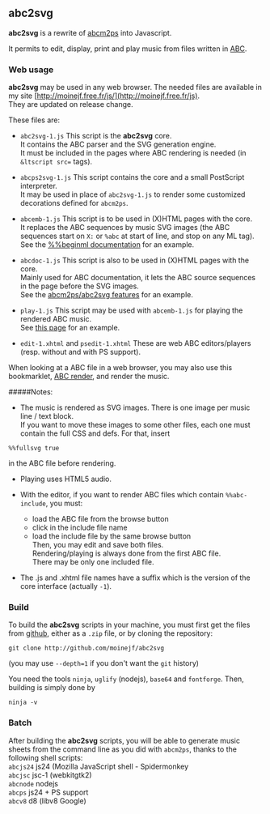 ## abc2svg

**abc2svg** is a rewrite of [abcm2ps](http://moinejf.free.fr/) into Javascript.

It permits to edit, display, print and play music from files written in
[ABC](http://abcnotation.com/).

### Web usage

**abc2svg** may be used in any web browser.
The needed files are available in my site
[http://moinejf.free.fr/js/](http://moinejf.free.fr/js).  
They are updated on release change.

These files are:

- `abc2svg-1.js`
This script is the **abc2svg** core.  
It contains the ABC parser and the SVG generation engine.  
It must be included in the pages where ABC rendering is needed
(in `&ltscript src=` tags).

- `abcps2svg-1.js`
This script contains the core and a small PostScript interpreter.  
It may be used in place of `abc2svg-1.js` to render some customized
decorations defined for `abcm2ps`.

- `abcemb-1.js`
This script is to be used in (X)HTML pages with the core.  
It replaces the ABC sequences by music SVG images
(the ABC sequences start on `X:` or `%abc` at start of line,
and stop on any ML tag).  
See the
[%%beginml documentation](http://moinejf.free.fr/abcm2ps-doc/beginml.xhtml)
for an example.

- `abcdoc-1.js`
This script is also to be used in (X)HTML pages with the core.  
Mainly used for ABC documentation, it lets the ABC source sequences
in the page before the SVG images.  
See the 
[abcm2ps/abc2svg features](http://moinejf.free.fr/abcm2ps-doc/features.xhtml)
for an example.

- `play-1.js`
This script may be used with `abcemb-1.js` for playing the
rendered ABC music.  
See [this page](http://moinejf.free.fr/abcm2ps-doc/au_clair.xhtml)
for an example.

- `edit-1.xhtml` and `psedit-1.xhtml`
These are web ABC editors/players (resp. without and with PS support).

When looking at a ABC file in a web browser, you may also use this bookmarklet,
<a href="javascript:(function(){return'<?xml version=&quot;1.0&quot;encoding=&quot;UTF-8&quot;?>\n<!DOCTYPE html PUBLIC &quot;-//W3C//DTD XHTML 1.1//EN&quot;\n&quot;http://www.w3.org/TR/xhtml11/DTD/xhtml11.dtd&quot;>\n<html xmlns=&quot;http://www.w3.org/1999/xhtml&quot;>\n<head>\n<meta http-equiv=&quot;Content-Type&quot;content=&quot;text/html;charset=UTF-8&quot;/>\n<link href=&quot;http://moinejf.free.fr/js/edit-1.css&quot; rel=&quot;stylesheet&quot; type=&quot;text/css&quot;/>\n<title>ABC</title>\n<script src=&quot;http://moinejf.free.fr/js/abc2svg-1.js&quot;type=&quot;text/javascript&quot;></script>\n<script src=&quot;http://moinejf.free.fr/js/abcemb-1.js&quot;type=&quot;text/javascript&quot;></script>\n</head>\n<body>\n%25abc2.2\n'+document.body.textContent+'</body>\n</html>'})();">ABC render</a>,
and render the music.

#####Notes:
- The music is rendered as SVG images. There is one image per
music line / text block.  
If you want to move these images to some other files,
each one must contain the full CSS and defs. For that, insert
```
%%fullsvg true
```
in the ABC file before rendering.

- Playing uses HTML5 audio.

- With the editor, if you want to render ABC files
which contain `%%abc-include`, you must:
  - load the ABC file from the browse button
  - click in the include file name
  - load the include file by the same browse button  
Then, you may edit and save both files.  
Rendering/playing is always done from the first ABC file.  
There may be only one included file.

- The .js and .xhtml file names have a suffix which is the version of
the core interface (actually `-1`).

### Build

To build the **abc2svg** scripts in your machine, you must first get the files
from [github](https://github.com/moinejf/abc2svg), either as a `.zip` file,
or by cloning the repository:

    git clone http://github.com/moinejf/abc2svg

(you may use `--depth=1` if you don't want the `git` history)

You need the tools `ninja`, `uglify` (nodejs), `base64` and
`fontforge`. Then, building is simply done by

    ninja -v

### Batch

After building the **abc2svg** scripts, you will be able to generate music
sheets from the command line as you did with `abcm2ps`, thanks to the
following shell scripts:  
`abcjs24` js24 (Mozilla JavaScript shell - Spidermonkey  
`abcjsc` jsc-1 (webkitgtk2)  
`abcnode` nodejs  
`abcps` js24 + PS support  
`abcv8` d8 (libv8 Google)  

